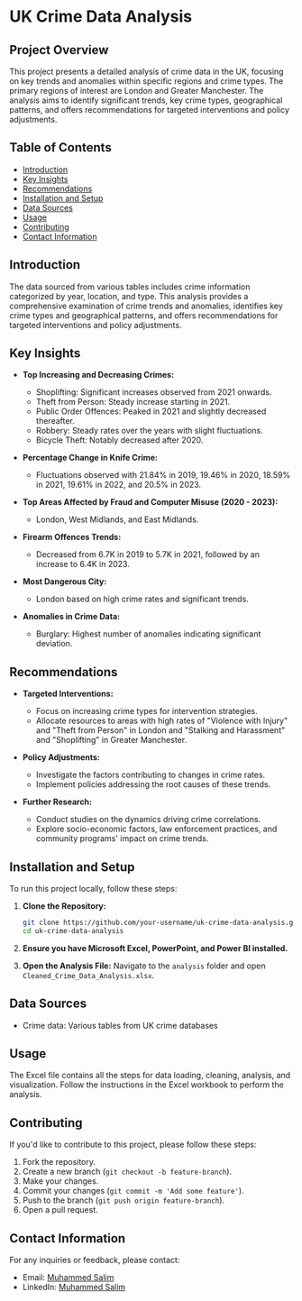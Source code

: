 # UK Crime Data Analysis

## Project Overview
This project presents a detailed analysis of crime data in the UK, focusing on key trends and anomalies within specific regions and crime types. The primary regions of interest are London and Greater Manchester. The analysis aims to identify significant trends, key crime types, geographical patterns, and offers recommendations for targeted interventions and policy adjustments.

## Table of Contents
- [Introduction](#introduction)
- [Key Insights](#key-insights)
- [Recommendations](#recommendations)
- [Installation and Setup](#installation-and-setup)
- [Data Sources](#data-sources)
- [Usage](#usage)
- [Contributing](#contributing)
- [Contact Information](#contact-information)

## Introduction
The data sourced from various tables includes crime information categorized by year, location, and type. This analysis provides a comprehensive examination of crime trends and anomalies, identifies key crime types and geographical patterns, and offers recommendations for targeted interventions and policy adjustments.

## Key Insights
- **Top Increasing and Decreasing Crimes:**
  - Shoplifting: Significant increases observed from 2021 onwards.
  - Theft from Person: Steady increase starting in 2021.
  - Public Order Offences: Peaked in 2021 and slightly decreased thereafter.
  - Robbery: Steady rates over the years with slight fluctuations.
  - Bicycle Theft: Notably decreased after 2020.

- **Percentage Change in Knife Crime:**
  - Fluctuations observed with 21.84% in 2019, 19.46% in 2020, 18.59% in 2021, 19.61% in 2022, and 20.5% in 2023.

- **Top Areas Affected by Fraud and Computer Misuse (2020 - 2023):**
  - London, West Midlands, and East Midlands.

- **Firearm Offences Trends:**
  - Decreased from 6.7K in 2019 to 5.7K in 2021, followed by an increase to 6.4K in 2023.

- **Most Dangerous City:**
  - London based on high crime rates and significant trends.

- **Anomalies in Crime Data:**
  - Burglary: Highest number of anomalies indicating significant deviation.

## Recommendations
- **Targeted Interventions:**
  - Focus on increasing crime types for intervention strategies.
  - Allocate resources to areas with high rates of "Violence with Injury" and "Theft from Person" in London and "Stalking and Harassment" and "Shoplifting" in Greater Manchester.

- **Policy Adjustments:**
  - Investigate the factors contributing to changes in crime rates.
  - Implement policies addressing the root causes of these trends.

- **Further Research:**
  - Conduct studies on the dynamics driving crime correlations.
  - Explore socio-economic factors, law enforcement practices, and community programs' impact on crime trends.


## Installation and Setup
To run this project locally, follow these steps:

1. **Clone the Repository:**
    ```sh
    git clone https://github.com/your-username/uk-crime-data-analysis.git
    cd uk-crime-data-analysis
    ```

2. **Ensure you have Microsoft Excel, PowerPoint, and Power BI installed.**

3. **Open the Analysis File:**
    Navigate to the `analysis` folder and open `Cleaned_Crime_Data_Analysis.xlsx`.

## Data Sources
- Crime data: Various tables from UK crime databases

## Usage
The Excel file contains all the steps for data loading, cleaning, analysis, and visualization. Follow the instructions in the Excel workbook to perform the analysis.

## Contributing
If you'd like to contribute to this project, please follow these steps:

1. Fork the repository.
2. Create a new branch (`git checkout -b feature-branch`).
3. Make your changes.
4. Commit your changes (`git commit -m 'Add some feature'`).
5. Push to the branch (`git push origin feature-branch`).
6. Open a pull request.

## Contact Information
For any inquiries or feedback, please contact:
- Email: [Muhammed Salim](mailto:Muhammedismael2121@gmail.com)
- LinkedIn: [Muhammed Salim](https://www.linkedin.com/in/muhammed-salim-da2127)
